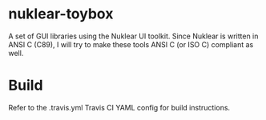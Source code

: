 # nuklear-toybox
A set of GUI libraries using the Nuklear UI toolkit. Since Nuklear is written in ANSI C (C89),
I will try to make these tools ANSI C (or ISO C) compliant as well.

# Build
Refer to the .travis.yml Travis CI YAML config for build instructions.